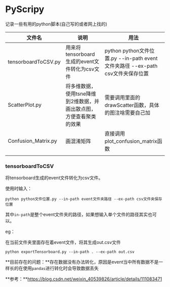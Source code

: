 # PyScripy
记录一些有用的python脚本(自己写的或者网上找的)



| 文件名              | 说明                                                         | 用法                                                         |
| ------------------- | ------------------------------------------------------------ | ------------------------------------------------------------ |
| tensorboardToCSV.py | 用来将tensorboard生成的event文件转化为csv文件                | python python文件位置.py --in-path event文件夹路径 --ex-path csv文件夹保存位置 |
| ScatterPlot.py      | 将多维数据，使用tsne降维到2维数据，并画出散点图，方便查看聚类的效果 | 需要调用里面的drawScatter函数，具体的图注啥需要自己加        |
| Confusion_Matrix.py | 画混淆矩阵                                                   | 直接调用plot_confusion_matrix函数                            |
|                     |                                                              |                                                              |

### tensorboardToCSV

将tensorboard生成的event文件转化为csv文件。

使用时输入：

```
python python文件位置.py --in-path event文件夹路径 --ex-path csv文件夹保存位置
```

其中`in-path`是整个event文件夹的路径，如果想输入单个文件的路径其实也可以。

eg：

在当前文件夹里面存在着event文件，将其生成out.csv文件

```
python exportTensorboard.py --in-path . --ex-path out.csv
```

**目前存在的问题：**存在数据没有办法转化，原因是event当中所有数据不是一样长的在使用`pandas`进行转化时会导致数据丢失

**参考：**https://blog.csdn.net/weixin_40539826/article/details/111083471